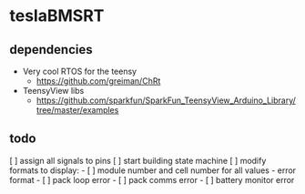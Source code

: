 # teslaBMSRT

## dependencies
- Very cool RTOS for the teensy
	- https://github.com/greiman/ChRt
- TeensyView libs
	- https://github.com/sparkfun/SparkFun_TeensyView_Arduino_Library/tree/master/examples
	
## todo
[ ] assign all signals to pins
[ ] start building state machine
[ ] modify formats to display:
	- [ ] module number and cell number for all values
	- error format
		- [ ] pack loop error
		- [ ] pack comms error
		- [ ] battery monitor error
